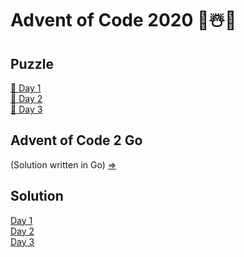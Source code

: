 # Advent of Code 2020 🎄☃️🎁

## Puzzle
[📝 Day 1](https://adventofcode.com/2020/day/1)\
[📝 Day 2](https://adventofcode.com/2020/day/2)\
[📝 Day 3](https://adventofcode.com/2020/day/3)

## Advent of Code 2 Go
(Solution written in Go)
[=>](https://github.com/LeToni/AdventOfCode2Go)

## Solution
[Day 1](https://github.com/LeToni/AdventOfCode/tree/master/Day1)\
[Day 2](https://github.com/LeToni/AdventOfCode/tree/master/Day2)\
[Day 3](https://github.com/LeToni/AdventOfCode/tree/master/Day3)
